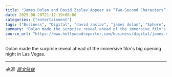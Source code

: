 ```yaml
---
title: "James Dolan and David Zaslav Appear as “Two-Second Characters” in the Sphere’s ‘Wizard of Oz’"
date: 2025-08-28T21:12:19+08:00
categories: ["entertainment"]
tags: ["Business", "Digital", "david zaslav", "james dolan", "Sphere", "The Wizard of Oz"]
summary: "Dolan made the surprise reveal ahead of the immersive film's big opening night in Las Vegas."
source_url: "https://www.hollywoodreporter.com/business/digital/james-dolan-david-zaslav-characters-sphere-wizard-of-oz-1236356200/"
---
```


Dolan made the surprise reveal ahead of the immersive film's big opening night in Las Vegas.

---

*来源: [原文链接](https://www.hollywoodreporter.com/business/digital/james-dolan-david-zaslav-characters-sphere-wizard-of-oz-1236356200/)*
